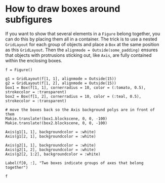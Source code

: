# How to draw boxes around subfigures

If you want to show that several elements in a `Figure` belong together, you can do this by placing them all in a container.
The trick is to use a nested `GridLayout` for each group of objects and place a `Box` at the same position as this `GridLayout`.
Then the `alignmode = Outside(some_padding)` ensures that objects with protrusions sticking out, like `Axis`, are fully contained within the enclosing boxes.

```@figure
f = Figure()

g1 = GridLayout(f[1, 1], alignmode = Outside(15))
g2 = GridLayout(f[1, 2], alignmode = Outside(15))
box1 = Box(f[1, 1], cornerradius = 10, color = (:tomato, 0.5), strokecolor = :transparent)
box2 = Box(f[1, 2], cornerradius = 10, color = (:teal, 0.5), strokecolor = :transparent)

# move the boxes back so the Axis background polys are in front of them
Makie.translate!(box1.blockscene, 0, 0, -100)
Makie.translate!(box2.blockscene, 0, 0, -100)

Axis(g1[1, 1], backgroundcolor = :white)
Axis(g1[2, 1], backgroundcolor = :white)

Axis(g2[1, 1], backgroundcolor = :white)
Axis(g2[1, 2], backgroundcolor = :white)
Axis(g2[2, 1:2], backgroundcolor = :white)

Label(f[0, :], "Two boxes indicate groups of axes that belong together")

f
```
